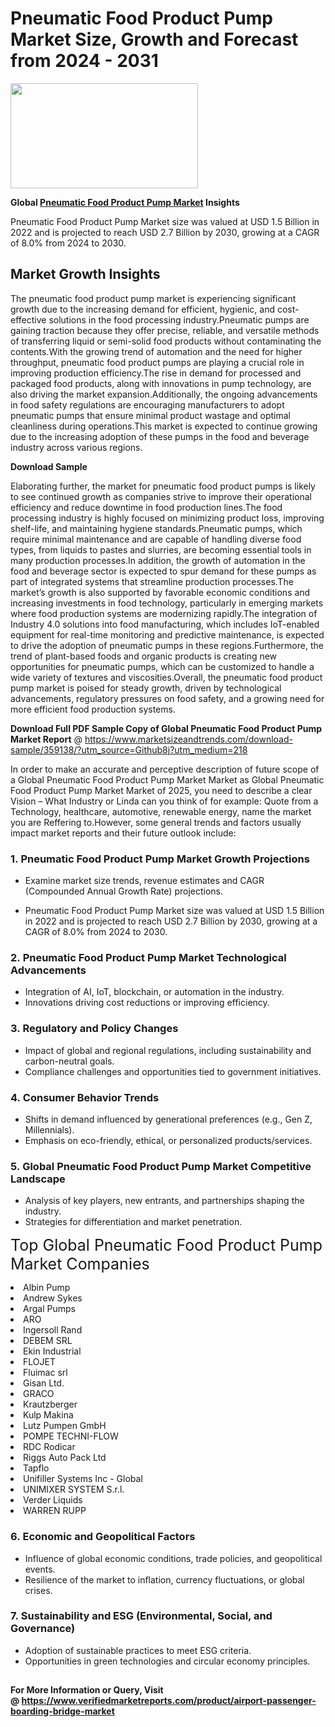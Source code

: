 <H1>Pneumatic Food Product Pump Market Size, Growth and Forecast from 2024 - 2031</H1><img class="aligncenter size-medium wp-image-584254" src="https://thirdeyenews.in/wp-content/uploads/2024/09/Global-Market-Research-300x168.jpeg" alt="" width="300" height="168" /><p><strong>Global&nbsp;<a href="https://www.marketsizeandtrends.com/download-sample/359138/?utm_source=Github8j?utm_medium=218">Pneumatic Food Product Pump Market</a> Insights</strong></p><p>Pneumatic Food Product Pump Market size was valued at USD 1.5 Billion in 2022 and is projected to reach USD 2.7 Billion by 2030, growing at a CAGR of 8.0% from 2024 to 2030.</p><p><h2>Market Growth Insights</h2> <p>The pneumatic food product pump market is experiencing significant growth due to the increasing demand for efficient, hygienic, and cost-effective solutions in the food processing industry.Pneumatic pumps are gaining traction because they offer precise, reliable, and versatile methods of transferring liquid or semi-solid food products without contaminating the contents.With the growing trend of automation and the need for higher throughput, pneumatic food product pumps are playing a crucial role in improving production efficiency.The rise in demand for processed and packaged food products, along with innovations in pump technology, are also driving the market expansion.Additionally, the ongoing advancements in food safety regulations are encouraging manufacturers to adopt pneumatic pumps that ensure minimal product wastage and optimal cleanliness during operations.This market is expected to continue growing due to the increasing adoption of these pumps in the food and beverage industry across various regions.</p> <p><strong>Download Sample</strong></p> <p>Elaborating further, the market for pneumatic food product pumps is likely to see continued growth as companies strive to improve their operational efficiency and reduce downtime in food production lines.The food processing industry is highly focused on minimizing product loss, improving shelf-life, and maintaining hygiene standards.Pneumatic pumps, which require minimal maintenance and are capable of handling diverse food types, from liquids to pastes and slurries, are becoming essential tools in many production processes.In addition, the growth of automation in the food and beverage sector is expected to spur demand for these pumps as part of integrated systems that streamline production processes.The market’s growth is also supported by favorable economic conditions and increasing investments in food technology, particularly in emerging markets where food production systems are modernizing rapidly.The integration of Industry 4.0 solutions into food manufacturing, which includes IoT-enabled equipment for real-time monitoring and predictive maintenance, is expected to drive the adoption of pneumatic pumps in these regions.Furthermore, the trend of plant-based foods and organic products is creating new opportunities for pneumatic pumps, which can be customized to handle a wide variety of textures and viscosities.Overall, the pneumatic food product pump market is poised for steady growth, driven by technological advancements, regulatory pressures on food safety, and a growing need for more efficient food production systems.</p> <p><span class=""><strong>Download Full PDF Sample Copy of Global Pneumatic Food Product Pump Market Report</strong> @ <a href="https://www.marketsizeandtrends.com/download-sample/359138/?utm_source=Github8j?utm_medium=218" target="_blank">https://www.marketsizeandtrends.com/download-sample/359138/?utm_source=Github8j?utm_medium=218</a></span></p><p>In order to make an accurate and perceptive description of future scope of a Global&nbsp;Pneumatic Food Product Pump Market Market as Global&nbsp;Pneumatic Food Product Pump Market Market of 2025, you need to describe a clear Vision &ndash; What Industry or Linda can you think of for example: Quote from a Technology, healthcare, automotive, renewable energy, name the market you are Reffering to.However, some general trends and factors usually impact market reports and their future outlook include:</p><h3>1.&nbsp;<strong>Pneumatic Food Product Pump Market Growth Projections</strong></h3><ul><li>Examine market size trends, revenue estimates and CAGR (Compounded Annual Growth Rate) projections.</li><li><p>Pneumatic Food Product Pump Market size was valued at USD 1.5 Billion in 2022 and is projected to reach USD 2.7 Billion by 2030, growing at a CAGR of 8.0% from 2024 to 2030.</p></li></ul><h3>2.&nbsp;<strong>Pneumatic Food Product Pump Market Technological Advancements</strong></h3><ul><li>Integration of AI, IoT, blockchain, or automation in the industry.</li><li>Innovations driving cost reductions or improving efficiency.</li></ul><h3>3.&nbsp;<strong>Regulatory and Policy Changes</strong></h3><ul><li>Impact of global and regional regulations, including sustainability and carbon-neutral goals.</li><li>Compliance challenges and opportunities tied to government initiatives.</li></ul><h3>4.&nbsp;<strong>Consumer Behavior Trends</strong></h3><ul><li>Shifts in demand influenced by generational preferences (e.g., Gen Z, Millennials).</li><li>Emphasis on eco-friendly, ethical, or personalized products/services.</li></ul><h3>5.&nbsp;<strong>Global Pneumatic Food Product Pump Market Competitive Landscape</strong></h3><ul><li>Analysis of key players, new entrants, and partnerships shaping the industry.</li><li>Strategies for differentiation and market penetration.</li></ul><p data-pm-slice="1 1 []"><span style="color: inherit; font-family: inherit; font-size: 25px;">Top Global Pneumatic Food Product Pump Market Companies</span></p><div class="" data-test-id=""><p><li>Albin Pump</li><li> Andrew Sykes</li><li> Argal Pumps</li><li> ARO</li><li> Ingersoll Rand</li><li> DEBEM SRL</li><li> Ekin Industrial</li><li> FLOJET</li><li> Fluimac srl</li><li> Gisan Ltd.</li><li> GRACO</li><li> Krautzberger</li><li> Kulp Makina</li><li> Lutz Pumpen GmbH</li><li> POMPE TECHNI-FLOW</li><li> RDC Rodicar</li><li> Riggs Auto Pack Ltd</li><li> Tapflo</li><li> Unifiller Systems Inc - Global</li><li> UNIMIXER SYSTEM S.r.l.</li><li> Verder Liquids</li><li> WARREN RUPP</li></p></div><h3>6.&nbsp;<strong>Economic and Geopolitical Factors</strong></h3><ul><li>Influence of global economic conditions, trade policies, and geopolitical events.</li><li>Resilience of the market to inflation, currency fluctuations, or global crises.</li></ul><h3>7.&nbsp;<strong>Sustainability and ESG (Environmental, Social, and Governance)</strong></h3><ul><li>Adoption of sustainable practices to meet ESG criteria.</li><li>Opportunities in green technologies and circular economy principles.</li></ul><h2><strong style="font-size: 14px;">For More Information or Query, Visit @&nbsp;</strong><a style="background-color: #ffffff; font-size: 14px;" href="https://www.marketsizeandtrends.com/report/pneumatic-food-product-pump-market/" target="_blank">https://www.verifiedmarketreports.com/product/airport-passenger-boarding-bridge-market</a></h2>